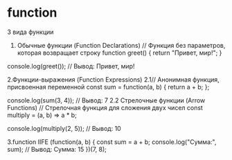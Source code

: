 # function
3 вида функции
1. Обычные функции (Function Declarations)
 // Функция без параметров, которая возвращает строку
function greet() {
    return "Привет, мир!";
}

console.log(greet());  // Вывод: Привет, мир!

2.Функции-выражения (Function Expressions)
2.1// Анонимная функция, присвоенная переменной
const sum = function(a, b) {
    return a + b;
};

console.log(sum(3, 4));  // Вывод: 7
2.2
Стрелочные функции (Arrow Functions)
// Стрелочная функция для сложения двух чисел
const multiply = (a, b) => a * b;

console.log(multiply(2, 5));  // Вывод: 10

3.function IIFE
(function(a, b) {
    const sum = a + b;
    console.log("Сумма:", sum);  // Вывод: Сумма: 15
})(7, 8);



